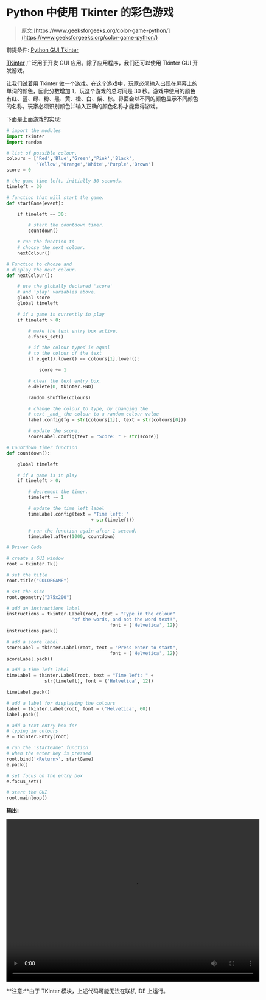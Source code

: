# Python 中使用 Tkinter 的彩色游戏

> 原文:[https://www.geeksforgeeks.org/color-game-python/](https://www.geeksforgeeks.org/color-game-python/)

前提条件: [Python GUI Tkinter](https://www.geeksforgeeks.org/python-gui-tkinter/)

[TKinter](https://www.geeksforgeeks.org/python-gui-tkinter/) 广泛用于开发 GUI 应用。除了应用程序，我们还可以使用 Tkinter GUI 开发游戏。

让我们试着用 Tkinter 做一个游戏。在这个游戏中，玩家必须输入出现在屏幕上的单词的颜色，因此分数增加 1，玩这个游戏的总时间是 30 秒。游戏中使用的颜色有红、蓝、绿、粉、黑、黄、橙、白、紫、棕。界面会以不同的颜色显示不同颜色的名称。玩家必须识别颜色并输入正确的颜色名称才能赢得游戏。

下面是上面游戏的实现:

```py
# import the modules 
import tkinter
import random

# list of possible colour.
colours = ['Red','Blue','Green','Pink','Black',
           'Yellow','Orange','White','Purple','Brown']
score = 0

# the game time left, initially 30 seconds.
timeleft = 30

# function that will start the game.
def startGame(event):

    if timeleft == 30:

        # start the countdown timer.
        countdown()

    # run the function to
    # choose the next colour.
    nextColour()

# Function to choose and
# display the next colour.
def nextColour():

    # use the globally declared 'score'
    # and 'play' variables above.
    global score
    global timeleft

    # if a game is currently in play
    if timeleft > 0:

        # make the text entry box active.
        e.focus_set()

        # if the colour typed is equal
        # to the colour of the text
        if e.get().lower() == colours[1].lower():

            score += 1

        # clear the text entry box.
        e.delete(0, tkinter.END)

        random.shuffle(colours)

        # change the colour to type, by changing the
        # text _and_ the colour to a random colour value
        label.config(fg = str(colours[1]), text = str(colours[0]))

        # update the score.
        scoreLabel.config(text = "Score: " + str(score))

# Countdown timer function 
def countdown():

    global timeleft

    # if a game is in play
    if timeleft > 0:

        # decrement the timer.
        timeleft -= 1

        # update the time left label
        timeLabel.config(text = "Time left: "
                               + str(timeleft))

        # run the function again after 1 second.
        timeLabel.after(1000, countdown)

# Driver Code

# create a GUI window
root = tkinter.Tk()

# set the title
root.title("COLORGAME")

# set the size
root.geometry("375x200")

# add an instructions label
instructions = tkinter.Label(root, text = "Type in the colour"
                        "of the words, and not the word text!",
                                      font = ('Helvetica', 12))
instructions.pack() 

# add a score label
scoreLabel = tkinter.Label(root, text = "Press enter to start",
                                      font = ('Helvetica', 12))
scoreLabel.pack()

# add a time left label
timeLabel = tkinter.Label(root, text = "Time left: " +
              str(timeleft), font = ('Helvetica', 12))

timeLabel.pack()

# add a label for displaying the colours
label = tkinter.Label(root, font = ('Helvetica', 60))
label.pack()

# add a text entry box for
# typing in colours
e = tkinter.Entry(root)

# run the 'startGame' function 
# when the enter key is pressed
root.bind('<Return>', startGame)
e.pack()

# set focus on the entry box
e.focus_set()

# start the GUI
root.mainloop()
```

**输出:**

<video class="wp-video-shortcode" id="video-190544-1" width="665" height="427" preload="metadata" controls=""><source type="video/mp4" src="https://media.geeksforgeeks.org/wp-content/uploads/tkinter_game.mp4?_=1">[https://media.geeksforgeeks.org/wp-content/uploads/tkinter_game.mp4](https://media.geeksforgeeks.org/wp-content/uploads/tkinter_game.mp4)</video>

**注意:**由于 TKinter 模块，上述代码可能无法在联机 IDE 上运行。